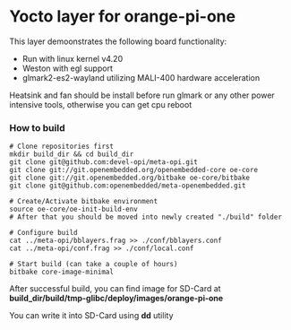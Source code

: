 # Yocto layer for orange-pi-one

This layer demoonstrates the following board functionality:

* Run with linux kernel v4.20
* Weston with egl support
* glmark2-es2-wayland utilizing MALI-400 hardware acceleration

Heatsink and fan should be install before run glmark or any other power intensive tools, otherwise you can get cpu reboot

### How to build
    # Clone repositories first
    mkdir build_dir && cd build_dir
    git clone git@github.com:devel-opi/meta-opi.git
    git clone git://git.openembedded.org/openembedded-core oe-core
    git clone git://git.openembedded.org/bitbake oe-core/bitbake
    git clone git@github.com:openembedded/meta-openembedded.git
    
    # Create/Activate bitbake environment
    source oe-core/oe-init-build-env
    # After that you should be moved into newly created "./build" folder
    
    # Configure build
    cat ../meta-opi/bblayers.frag >> ./conf/bblayers.conf
    cat ../meta-opi/conf.frag >> ./conf/local.conf
    
    # Start build (can take a couple of hours)
    bitbake core-image-minimal
    
After successful build, you can find image for SD-Card at **build_dir/build/tmp-glibc/deploy/images/orange-pi-one**

You can write it into SD-Card using **dd** utility
